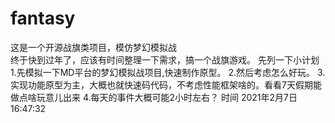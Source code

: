 # fantasy
这是一个开源战旗类项目，模仿梦幻模拟战  
终于快到过年了，应该有时间整理一下需求，搞一个战旗游戏。
先列一下小计划
1.先模拟一下MD平台的梦幻模拟战项目,快速制作原型。
2.然后考虑怎么好玩。
3.实现功能原型为主，大概也就快速码代码，不考虑性能框架啥的。看看7天假期能做点啥玩意儿出来
4.每天的事件大概可能2小时左右？
时间 2021年2月7日16:47:32
